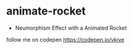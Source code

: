 # animate-rocket

* Neumorphism Effect with a Animated Rocket

follow me on codepen https://codepen.io/vkive
